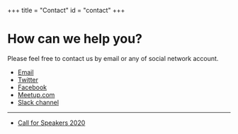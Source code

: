 +++
title = "Contact"
id = "contact"
+++

# How can we help you?

Please feel free to contact us by email or any of social network account.

- [Email](mailto:info@serrestech.gr)
- [Twitter](https://twitter.com/serrestech)
- [Facebook](https://www.facebook.com/SerresTech)
- [Meetup.com](https://www.meetup.com/Serrai-Software-Development-Meetup)
- [Slack channel](https://serrestech.slack.com)

----

- [Call for Speakers 2020](https://goo.gl/NZv6SG)
